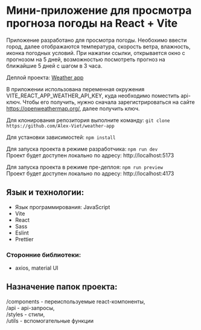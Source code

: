 # Мини-приложение для просмотра прогноза погоды на React + Vite
Приложение разработано для просмотра погоды. Необохимо ввести город, далее отображаются температура, скорость ветра, влажность, иконка погодных условий.
При нажатии ссылки, открывается окно с прогнозом на 5 дней, возможностью посмотреть прогноз на ближайшие 5 дней с шагом в 3 часа.

Деплой проекта: [Weather app](https://ephemeral-cascaron-0cc54f.netlify.app)

В приложении использована переменная окружения VITE_REACT_APP_WEATHER_API_KEY, куда необходимо поместить api-ключ. Чтобы его получить, нужно сначала зарегистрироваться на сайте https://openweathermap.org/, далее получить ключ.

Для клонирования репозитория выполните команду:
`git clone https://github.com/Alex-Viet/weather-app`

Для установки зависимостей:
`npm install`

Для запуска проекта в режиме разработчика:
`npm run dev`<br>
Проект будет доступен локально по адресу: http://localhost:5173

Для запуска проекта в режиме пре-деплоя:
`npm run preview`<br>
Проект будет доступен локально по адресу: http://localhost:4173

## Язык и технологии:
- Язык программирования: JavaScript
- Vite
- React
- Sass
- Eslint
- Prettier

### Сторонние библиотеки:
- axios, material UI

## Назначение папок проекта:
/components - переиспользуемые react-компоненты,<br>
/api - api-запросы,<br>
/styles - стили,<br>
/utils - вспомогательные функции<br>
